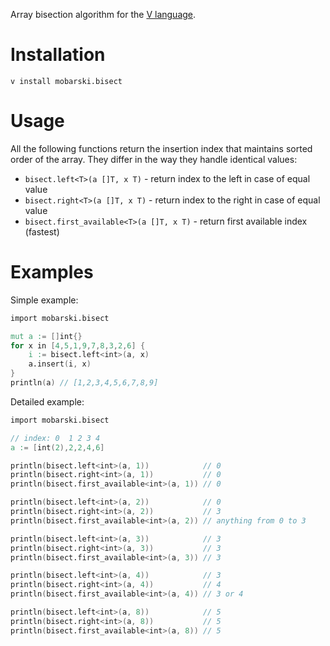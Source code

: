 Array bisection algorithm for the [V language](https://vlang.io).

# Installation

```
v install mobarski.bisect
```

# Usage

All the following functions return the insertion index that maintains sorted order of the array.
They differ in the way they handle identical values:
- `bisect.left<T>(a []T, x T)` - return index to the left in case of equal value
- `bisect.right<T>(a []T, x T)` - return index to the right in case of equal value
- `bisect.first_available<T>(a []T, x T)` - return first available index (fastest)

# Examples

Simple example:
```v
import mobarski.bisect

mut a := []int{}
for x in [4,5,1,9,7,8,3,2,6] {
    i := bisect.left<int>(a, x)
    a.insert(i, x)
}
println(a) // [1,2,3,4,5,6,7,8,9]
```

Detailed example:
```v
import mobarski.bisect

// index: 0  1 2 3 4
a := [int(2),2,2,4,6]

println(bisect.left<int>(a, 1))            // 0
println(bisect.right<int>(a, 1))           // 0
println(bisect.first_available<int>(a, 1)) // 0

println(bisect.left<int>(a, 2))            // 0
println(bisect.right<int>(a, 2))           // 3
println(bisect.first_available<int>(a, 2)) // anything from 0 to 3

println(bisect.left<int>(a, 3))            // 3
println(bisect.right<int>(a, 3))           // 3
println(bisect.first_available<int>(a, 3)) // 3

println(bisect.left<int>(a, 4))            // 3
println(bisect.right<int>(a, 4))           // 4
println(bisect.first_available<int>(a, 4)) // 3 or 4

println(bisect.left<int>(a, 8))            // 5
println(bisect.right<int>(a, 8))           // 5
println(bisect.first_available<int>(a, 8)) // 5

```
